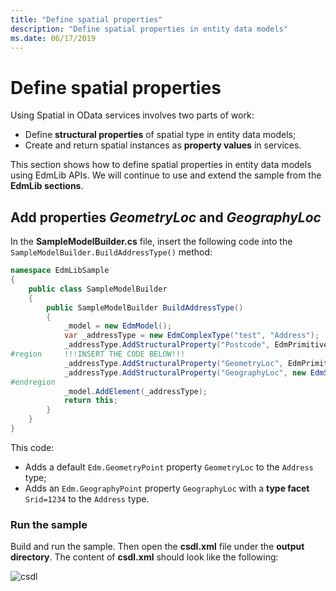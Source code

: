 ```yaml
---
title: "Define spatial properties"
description: "Define spatial properties in entity data models"
ms.date: 06/17/2019
---
```

# Define spatial properties

Using Spatial in OData services involves two parts of work:

 - Define **structural properties** of spatial type in entity data models;
 - Create and return spatial instances as **property values** in services.

This section shows how to define spatial properties in entity data models using EdmLib APIs. We will continue to use and extend the sample from the **EdmLib sections**.

## Add properties *GeometryLoc* and *GeographyLoc*
In the **SampleModelBuilder.cs** file, insert the following code into the `SampleModelBuilder.BuildAddressType()` method:

```C#
namespace EdmLibSample
{
    public class SampleModelBuilder
    {
        public SampleModelBuilder BuildAddressType()
        {
            _model = new EdmModel();
            var _addressType = new EdmComplexType("test", "Address");
            _addressType.AddStructuralProperty("Postcode", EdmPrimitiveTypeKind.Int32);
#region     !!!INSERT THE CODE BELOW!!!
            _addressType.AddStructuralProperty("GeometryLoc", EdmPrimitiveTypeKind.GeometryPoint);
            _addressType.AddStructuralProperty("GeographyLoc", new EdmSpatialTypeReference(EdmCoreModel.Instance.GetPrimitiveType(EdmPrimitiveTypeKind.GeographyPoint), true, 1234));
#endregion
            _model.AddElement(_addressType);
            return this;
        }
    }
}
```

This code:

 - Adds a default `Edm.GeometryPoint` property `GeometryLoc` to the `Address` type;
 - Adds an `Edm.GeographyPoint` property `GeographyLoc` with a **type facet** `Srid=1234` to the `Address` type.


 
### Run the sample
Build and run the sample. Then open the **csdl.xml** file under the **output directory**. The content of **csdl.xml** should look like the following:

![csdl](/odata/assets/2015-04-21-csdl.png)